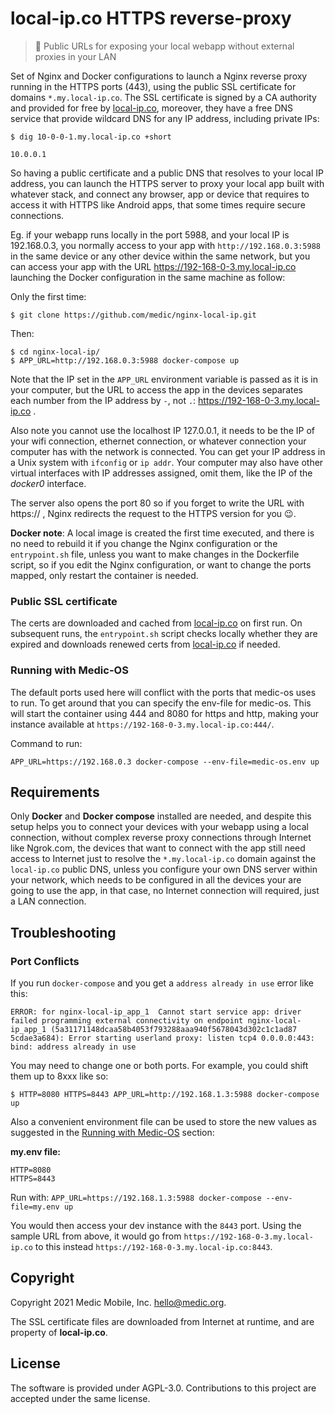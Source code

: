 local-ip.co HTTPS reverse-proxy
===============================

> 🚀 Public URLs for exposing your local webapp without
>    external proxies in your LAN

Set of Nginx and Docker configurations to launch a Nginx reverse proxy
running in the HTTPS ports (443), using the public SSL certificate for
domains `*.my.local-ip.co`. The SSL certificate is signed by a CA authority
and provided for free by [local-ip.co](http://local-ip.co/), moreover,
they have a free DNS service that provide wildcard DNS for any IP
address, including private IPs:

    $ dig 10-0-0-1.my.local-ip.co +short

    10.0.0.1

So having a public certificate and a public DNS that resolves to your
local IP address, you can launch the HTTPS server to proxy
your local app built with whatever stack, and connect any browser,
app or device that requires to access it with HTTPS like Android
apps, that some times require secure connections.

Eg. if your webapp runs locally in the port 5988, and your
local IP is 192.168.0.3, you normally access to your app
with `http://192.168.0.3:5988` in the same device or any other
device within the same network, but you can access your app with
the URL https://192-168-0-3.my.local-ip.co launching the Docker
configuration in the same machine as follow:

Only the first time:

    $ git clone https://github.com/medic/nginx-local-ip.git

Then:

    $ cd nginx-local-ip/
    $ APP_URL=http://192.168.0.3:5988 docker-compose up

Note that the IP set in the `APP_URL` environment variable is passed
as it is in your computer, but the URL to access the app in the devices
separates each number from the IP address by `-`,
not `.`: https://192-168-0-3.my.local-ip.co .

Also note you cannot use the localhost IP 127.0.0.1, it needs to
be the IP of your wifi connection, ethernet connection, or whatever
connection your computer has with the network is connected. You
can get your IP address in a Unix system with `ifconfig` or `ip addr`.
Your computer may also have other virtual interfaces with IP addresses
assigned, omit them, like the IP of the _docker0_ interface.

The server also opens the port 80 so if you forget to write the URL
with https:// , Nginx redirects the request to the HTTPS version
for you 😉.

**Docker note**: A local image is created the first time executed, and
there is no need to rebuild it if you change the Nginx configuration or
the `entrypoint.sh` file, unless you want to make changes in
the Dockerfile script, so if you edit the Nginx configuration, or want
to change the ports mapped, only restart the container is needed.

### Public SSL certificate

The certs are downloaded and cached from [local-ip.co](http://local-ip.co/) on first run. On subsequent runs, the `entrypoint.sh` script checks locally whether they are expired and downloads renewed certs from  [local-ip.co](http://local-ip.co/) if needed.

### Running with Medic-OS

The default ports used here will conflict with the ports that medic-os
uses to run. To get around that you can specify the env-file for medic-os.
This will start the container using 444 and 8080 for https and http,
making your instance available at `https://192-168-0-3.my.local-ip.co:444/`.

Command to run:

    APP_URL=https://192.168.0.3 docker-compose --env-file=medic-os.env up


Requirements
------------

Only **Docker** and **Docker compose** installed are needed, and despite
this setup helps you to connect your devices with your webapp using
a local connection, without complex reverse proxy connections through
Internet like Ngrok.com, the devices that want to connect with the app
still need access to Internet just to resolve the `*.my.local-ip.co` domain
against the `local-ip.co` public DNS, unless you configure your own DNS server
within your network, which needs to be configured in all the devices your are
going to use the app, in that case, no Internet connection will required,
just a LAN connection.


Troubleshooting
---------

### Port Conflicts

If you run `docker-compose` and you get a `address already in use` error like this:

```
ERROR: for nginx-local-ip_app_1  Cannot start service app: driver failed programming external connectivity on endpoint nginx-local-ip_app_1 (5a31171148dcaa58b4053f793288aaa940f5678043d302c1c1ad87
5cdae3a684): Error starting userland proxy: listen tcp4 0.0.0.0:443: bind: address already in use
```                                                                                          

You may need to change one or both ports.  For example, you could shift them
up to 8xxx like so:

    $ HTTP=8080 HTTPS=8443 APP_URL=http://192.168.1.3:5988 docker-compose up

Also a convenient environment file can be used to store the new values as
suggested in the [Running with Medic-OS](#running-with-medic-os) section:

**my.env file:**

    HTTP=8080
    HTTPS=8443

Run with: `APP_URL=https://192.168.1.3:5988 docker-compose --env-file=my.env up`

You would then access your dev instance with the `8443` port.
Using the sample URL from above, it would go from `https://192-168-0-3.my.local-ip.co`
to this instead `https://192-168-0-3.my.local-ip.co:8443`.


Copyright
---------

Copyright 2021 Medic Mobile, Inc. <hello@medic.org>.

The SSL certificate files are downloaded from Internet at runtime,
and are property of **local-ip.co**.


License
-------

The software is provided under AGPL-3.0. Contributions to this project
are accepted under the same license.
